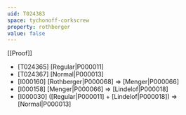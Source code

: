 ```yaml
---
uid: T024383
space: tychonoff-corkscrew
property: rothberger
value: false
---
```

[[Proof]]

* [T024365] [Regular|P000011]
* [T024367] [Normal|P000013]
* [I000160] [Rothberger|P000068] => [Menger|P000066]
* [I000158] [Menger|P000066] => [Lindelof|P000018]
* [I000030] ([Regular|P000011] + [Lindelof|P000018]) => [Normal|P000013]

